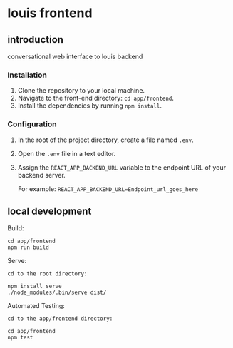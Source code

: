 # louis frontend

## introduction

conversational web interface to louis backend

### Installation

1. Clone the repository to your local machine.
2. Navigate to the front-end directory: `cd app/frontend`.
3. Install the dependencies by running `npm install`.

### Configuration

1. In the root of the project directory, create a file named `.env`.
2. Open the `.env` file in a text editor.
3. Assign the `REACT_APP_BACKEND_URL` variable to the endpoint URL of your backend server.

   For example: `REACT_APP_BACKEND_URL=Endpoint_url_goes_here`
   
## local development

Build:

```
cd app/frontend
npm run build
```

Serve:

```
cd to the root directory: 

npm install serve 
./node_modules/.bin/serve dist/
```

Automated Testing:

```
cd to the app/frontend directory: 

cd app/frontend
npm test  
```

